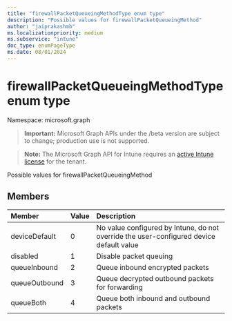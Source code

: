 ```yaml
---
title: "firewallPacketQueueingMethodType enum type"
description: "Possible values for firewallPacketQueueingMethod"
author: "jaiprakashmb"
ms.localizationpriority: medium
ms.subservice: "intune"
doc_type: enumPageType
ms.date: 08/01/2024
---
```


# firewallPacketQueueingMethodType enum type

Namespace: microsoft.graph

> **Important:** Microsoft Graph APIs under the /beta version are subject to change; production use is not supported.

> **Note:** The Microsoft Graph API for Intune requires an [active Intune license](https://go.microsoft.com/fwlink/?linkid=839381) for the tenant.

Possible values for firewallPacketQueueingMethod

## Members
|Member|Value|Description|
|:---|:---|:---|
|deviceDefault|0|No value configured by Intune, do not override the user-configured device default value|
|disabled|1|Disable packet queuing|
|queueInbound|2|Queue inbound encrypted packets|
|queueOutbound|3|Queue decrypted outbound packets for forwarding|
|queueBoth|4|Queue both inbound and outbound packets|
